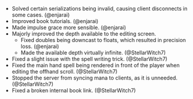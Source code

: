 - Solved certain serializations being invalid, causing client disconnects in some cases. (@enjarai)
- Improved book tutorials. (@enjarai)
- Made impulse grace more sensible. (@enjarai)
- Majorly improved the depth available to the editing screen.
  - Fixed doubles being downcast to floats, which resulted in precision loss. (@enjarai)
  - Made the available depth virtually infinite. (@StellarWitch7)
- Fixed a slight issue with the spell writing trick. (@StellarWitch7)
- Fixed the main hand spell being rendered in front of the player when editing the offhand scroll. (@StellarWitch7)
- Stopped the server from syncing mana to clients, as it is unneeded. (@StellarWitch7)
- Fixed a broken internal book link. (@StellarWitch7)